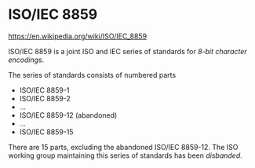 # ISO/IEC 8859

https://en.wikipedia.org/wiki/ISO/IEC_8859

ISO/IEC 8859 is a joint ISO and IEC series of standards for *8-bit character encodings*.

The series of standards consists of numbered parts
- ISO/IEC 8859-1
- ISO/IEC 8859-2
- …
- ISO/IEC 8859-12 (abandoned)
- …
- ISO/IEC 8859-15

There are 15 parts, excluding the abandoned ISO/IEC 8859-12. The ISO working group maintaining this series of standards has been *disbanded*.

